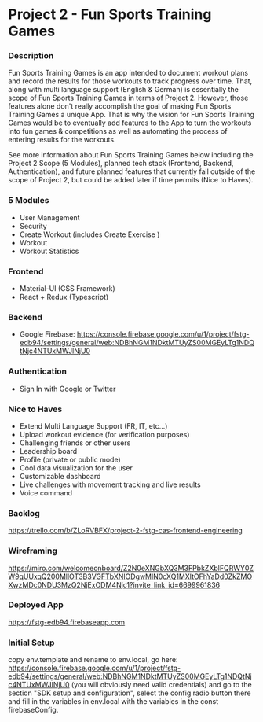 # Project 2 - Fun Sports Training Games

### Description

Fun Sports Training Games is an app intended to document workout plans and record the results for those workouts to track progress over time. That, along with multi language support (English & German) is essentially the scope of Fun Sports Training Games in terms of Project 2. However, those features alone don't really accomplish the goal of making Fun Sports Training Games a unique App. That is why the vision for Fun Sports Training Games would be to eventually add features to the App to turn the workouts into fun games & competitions as well as automating the process of entering results for the workouts.

See more information about Fun Sports Training Games below including the Project 2 Scope (5 Modules), planned tech stack (Frontend, Backend, Authentication), and future planned features that currently fall outside of the scope of Project 2, but could be added later if time permits (Nice to Haves).

### 5 Modules

- User Management
- Security
- Create Workout (includes Create Exercise )
- Workout
- Workout Statistics

### Frontend

- Material-UI (CSS Framework)
- React + Redux (Typescript)

### Backend

- Google Firebase: https://console.firebase.google.com/u/1/project/fstg-edb94/settings/general/web:NDBhNGM1NDktMTUyZS00MGEyLTg1NDQtNjc4NTUxMWJlNjU0

### Authentication

- Sign In with Google or Twitter

### Nice to Haves

- Extend Multi Language Support (FR, IT, etc...)
- Upload workout evidence (for verification purposes)
- Challenging friends or other users
- Leadership board
- Profile (private or public mode)
- Cool data visualization for the user
- Customizable dashboard
- Live challenges with movement tracking and live results
- Voice command

### Backlog

https://trello.com/b/ZLoRVBFX/project-2-fstg-cas-frontend-engineering

### Wireframing

https://miro.com/welcomeonboard/Z2N0eXNGbXQ3M3FPbkZXblFQRWY0ZW9qUUxqQ200MllOT3B3VGFTbXNlODgwMlN0cXQ1MXltOFhYaDd0ZkZMOXwzMDc0NDU3MzQ2NjExODM4Njc1?invite_link_id=6699961836

### Deployed App

https://fstg-edb94.firebaseapp.com

### Initial Setup

copy env.template and rename to env.local, go here: https://console.firebase.google.com/u/1/project/fstg-edb94/settings/general/web:NDBhNGM1NDktMTUyZS00MGEyLTg1NDQtNjc4NTUxMWJlNjU0 (you will obviously need valid credentials) and go to the section "SDK setup and configuration", select the config radio button there and fill in the variables in env.local with the variables in the const firebaseConfig.
